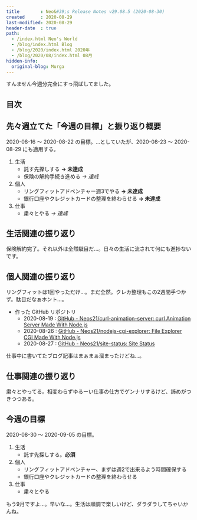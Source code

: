 ```yaml
---
title        : Neo&#39;s Release Notes v29.08.5 (2020-08-30)
created      : 2020-08-29
last-modified: 2020-08-29
header-date  : true
path:
  - /index.html Neo's World
  - /blog/index.html Blog
  - /blog/2020/index.html 2020年
  - /blog/2020/08/index.html 08月
hidden-info:
  original-blog: Murga
---
```


すんません今週分完全にすっ飛ばしてました。

## 目次

## 先々週立てた「今週の目標」と振り返り概要

2020-08-16 ～ 2020-08-22 の目標。…としていたが、2020-08-23 ～ 2020-08-29 にも適用する。

1. 生活
    - 託す先探しする __→ 未達成__
    - 保険の解約手続き進める _→ 達成_
2. 個人
    - リングフィットアドベンチャー週3でやる __→ 未達成__
    - 銀行口座やクレジットカードの整理を終わらせる __→ 未達成__
3. 仕事
    - 粛々とやる _→ 達成_

## 生活関連の振り返り

保険解約完了。それ以外は全然駄目だ…。日々の生活に流されて何にも進捗ないです。

## 個人関連の振り返り

リングフィットは1回やっただけ…。まだ全然。クレカ整理もこの2週間手つかず。駄目だなぁホント…。

- 作った GitHub リポジトリ
  - 2020-08-19 : [GitHub - Neos21/curl-animation-server: curl Animation Server Made With Node.js](https://github.com/Neos21/poc-curl-animation-server)
  - 2020-08-26 : [GitHub - Neos21/nodejs-cgi-explorer: File Explorer CGI Made With Node.js](https://github.com/Neos21/nodejs-cgi-explorer)
  - 2020-08-27 : [GitHub - Neos21/site-status: Site Status](https://github.com/Neos21/site-status)

仕事中に書いてたブログ記事はまぁまぁ溜まったけどね…。

## 仕事関連の振り返り

粛々とやってる。相変わらずゆるーい仕事の仕方でゲンナリするけど、諦めがつきつつある。

## 今週の目標

2020-08-30 ～ 2020-09-05 の目標。

1. 生活
    - 託す先探しする。__必須__
2. 個人
    - リングフィットアドベンチャー、まずは週2で出来るよう時間確保する
    - 銀行口座やクレジットカードの整理を終わらせる
3. 仕事
    - 粛々とやる

もう9月ですよ…。早いな…。生活は順調で楽しいけど、ダラダラしてちゃいかんね。
